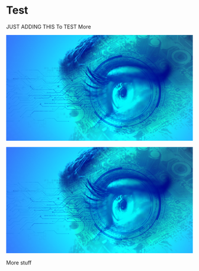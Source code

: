 # Test


JUST ADDING THIS To TEST More






![](./imagez.png)

<img src="stuff/image-analysis.png">

More stuff

